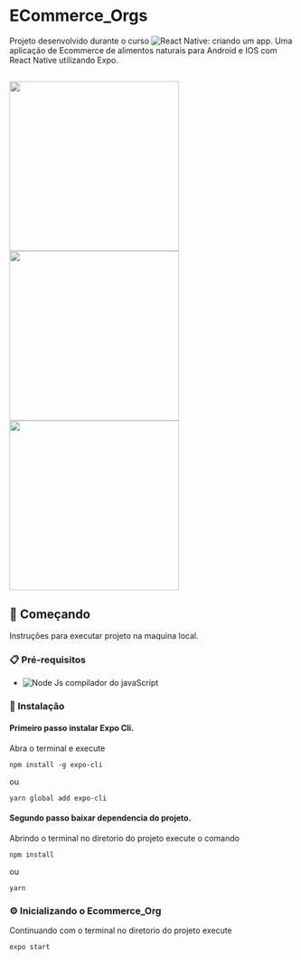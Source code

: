 # ECommerce_Orgs

Projeto desenvolvido durante o curso ![React Native: criando um app](https://cursos.alura.com.br/course/react-native-comecando-zero).
Uma aplicação de Ecommerce de alimentos naturais para Android e IOS com React Native utilizando Expo.

##

<div align="left">
  <img height="300" src="https://user-images.githubusercontent.com/64598132/192114858-78b63b57-ceda-4ef0-9bbf-0119f2257ae5.png"/> 
  <img height="300" src="https://user-images.githubusercontent.com/64598132/192114860-fec7e968-df35-48e4-8b1c-7dd030002f99.png"/> 
  <img height="300" src="https://user-images.githubusercontent.com/64598132/192114862-e82c2b79-9c47-4dcf-968c-2661c0615af8.png"/> 
</div>

## 🚀 Começando

Instruções para executar projeto na maquina local.

### 📋 Pré-requisitos

 * ![Node Js](https://nodejs.org/en/download/) compilador do javaScript
 
### 🔧 Instalação

#### Primeiro passo instalar Expo Cli.

Abra o terminal e execute 
```
npm install -g expo-cli
```
ou
```
yarn global add expo-cli
```
#### Segundo passo baixar dependencia do projeto.

Abrindo o terminal no diretorio do projeto execute o comando

```
npm install
```
ou
```
yarn
```
 
### ⚙️ Inicializando o Ecommerce_Org
Continuando com o terminal no diretorio do projeto execute 

```
expo start
```
